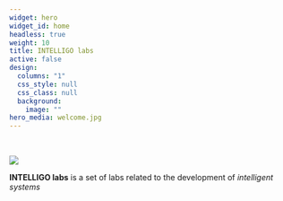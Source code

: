 ```yaml
---
widget: hero
widget_id: home
headless: true
weight: 10
title: INTELLIGO labs
active: false
design:
  columns: "1"
  css_style: null
  css_class: null
  background:
    image: ""
hero_media: welcome.jpg
---
```

<br>

![](intelligo_logo_medio.png)

**INTELLIGO labs** is a set of labs related to the development of *intelligent systems*